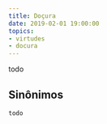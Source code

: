 ```yaml
---
title: Doçura
date: 2019-02-01 19:00:00
topics: 
- virtudes
- docura
---
```


todo

## Sinônimos
	todo
